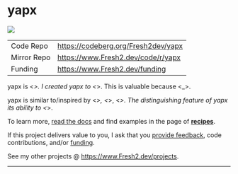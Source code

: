 # yapx

![](https://img.fresh2.dev/fresh2dev.svg)

|               |                           |
| ------------- | ------------------------- |
| Code Repo     | https://codeberg.org/Fresh2dev/yapx              |
| Mirror Repo   | https://www.Fresh2.dev/code/r/yapx           |
| Funding       | https://www.Fresh2.dev/funding           |

yapx is <_>. I created yapx to <_>. This is valuable because <_>.

yapx is similar to/inspired by <_>, <_>, <_>. The distinguishing feature of yapx its ability to <_>.

To learn more, [read the docs]() and find examples in the page of [**recipes**](https://www.Fresh2.dev/code/r/yapx/i/recipes).

If this project delivers value to you, I ask that you [provide feedback](https://codeberg.org/Fresh2dev/yapx/issues), code contributions, and/or [funding](https://www.Fresh2.dev/funding).

See my other projects @ https://www.Fresh2.dev/projects.

---
